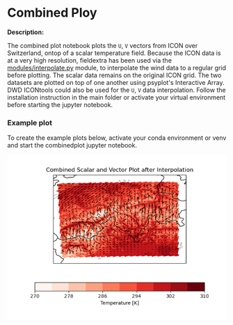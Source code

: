 # Combined Ploy

**Description:**

The combined plot notebook plots the `U`, `V` vectors from ICON over Switzerland, ontop of a scalar temperature field. Because the ICON data is at a very high resolution, fieldextra has been used via the [modules/interpolate.py](/modules/interpolate.py) module, to interpolate the wind data to a regular grid before plotting. The scalar data remains on the original ICON grid. The two datasets are plotted on top of one another using psyplot's Interactive Array. DWD ICONtools could also be used for the `U`, `V` data interpolation. Follow the installation instruction in the main folder or activate your virtual environment before starting the jupyter notebook.

### Example plot 

To create the example plots below, activate your conda environment or venv and start the combinedplot jupyter notebook.
    
<p align="center">
<img src=combined_plot.png width="550"/>
</p>


